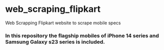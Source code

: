 # web_scraping_flipkart
 Web Scrapping Flipkart website to scrape mobile specs
 ### In this repository the flagship mobiles of iPhone 14 series and Samsung Galaxy s23 series is included.
